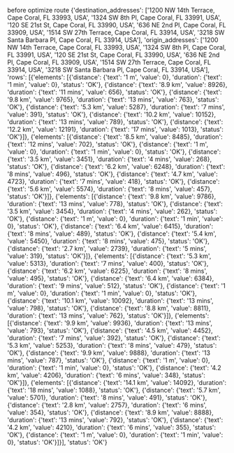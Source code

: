 before optimize route
{'destination_addresses': ['1200 NW 14th Terrace, Cape Coral, FL 33993, USA', '1324 SW 8th Pl, Cape Coral, FL 33991, USA', '120 SE 21st St, Cape Coral, FL 33990, USA', '636 NE 2nd Pl, Cape Coral, FL 33909, USA', '1514 SW 27th Terrace, Cape Coral, FL 33914, USA', '3218 SW Santa Barbara Pl, Cape Coral, FL 33914, USA'], 'origin_addresses': ['1200 NW 14th Terrace, Cape Coral, FL 33993, USA', '1324 SW 8th Pl, Cape Coral, FL 33991, USA', '120 SE 21st St, Cape Coral, FL 33990, USA', '636 NE 2nd Pl, Cape Coral, FL 33909, USA', '1514 SW 27th Terrace, Cape Coral, FL 33914, USA', '3218 SW Santa Barbara Pl, Cape Coral, FL 33914, USA'], 'rows': [{'elements': [{'distance': {'text': '1 m', 'value': 0}, 'duration': {'text': '1 min', 'value': 0}, 'status': 'OK'}, {'distance': {'text': '8.9 km', 'value': 8926}, 'duration': {'text': '11 mins', 'value': 656}, 'status': 'OK'}, {'distance': {'text': '9.8 km', 'value': 9765}, 'duration': {'text': '13 mins', 'value': 763}, 'status': 'OK'}, {'distance': {'text': '5.3 km', 'value': 5287}, 'duration': {'text': '7 mins', 'value': 391}, 'status': 'OK'}, {'distance': {'text': '10.2 km', 'value': 10152}, 'duration': {'text': '13 mins', 'value': 789}, 'status': 'OK'}, {'distance': {'text': '12.2 km', 'value': 12191}, 'duration': {'text': '17 mins', 'value': 1013}, 'status': 'OK'}]}, {'elements': [{'distance': {'text': '8.5 km', 'value': 8485}, 'duration': {'text': '12 mins', 'value': 702}, 'status': 'OK'}, {'distance': {'text': '1 m', 'value': 0}, 'duration': {'text': '1 min', 'value': 0}, 'status': 'OK'}, {'distance': {'text': '3.5 km', 'value': 3451}, 'duration': {'text': '4 mins', 'value': 268}, 'status': 'OK'}, {'distance': {'text': '6.2 km', 'value': 6248}, 'duration': {'text': '8 mins', 'value': 496}, 'status': 'OK'}, {'distance': {'text': '4.7 km', 'value': 4723}, 'duration': {'text': '7 mins', 'value': 418}, 'status': 'OK'}, {'distance': {'text': '5.6 km', 'value': 5574}, 'duration': {'text': '8 mins', 'value': 457}, 'status': 'OK'}]}, {'elements': [{'distance': {'text': '9.8 km', 'value': 9786}, 'duration': {'text': '13 mins', 'value': 778}, 'status': 'OK'}, {'distance': {'text': '3.5 km', 'value': 3454}, 'duration': {'text': '4 mins', 'value': 262}, 'status': 'OK'}, {'distance': {'text': '1 m', 'value': 0}, 'duration': {'text': '1 min', 'value': 0}, 'status': 'OK'}, {'distance': {'text': '6.4 km', 'value': 6415}, 'duration': {'text': '8 mins', 'value': 489}, 'status': 'OK'}, {'distance': {'text': '5.4 km', 'value': 5450}, 'duration': {'text': '8 mins', 'value': 475}, 'status': 'OK'}, {'distance': {'text': '2.7 km', 'value': 2739}, 'duration': {'text': '5 mins', 'value': 319}, 'status': 'OK'}]}, {'elements': [{'distance': {'text': '5.3 km', 'value': 5313}, 'duration': {'text': '7 mins', 'value': 400}, 'status': 'OK'}, {'distance': {'text': '6.2 km', 'value': 6225}, 'duration': {'text': '8 mins', 'value': 495}, 'status': 'OK'}, {'distance': {'text': '6.4 km', 'value': 6384}, 'duration': {'text': '9 mins', 'value': 512}, 'status': 'OK'}, {'distance': {'text': '1 m', 'value': 0}, 'duration': {'text': '1 min', 'value': 0}, 'status': 'OK'}, {'distance': {'text': '10.1 km', 'value': 10092}, 'duration': {'text': '13 mins', 'value': 798}, 'status': 'OK'}, {'distance': {'text': '8.8 km', 'value': 8811}, 'duration': {'text': '13 mins', 'value': 762}, 'status': 'OK'}]}, {'elements': [{'distance': {'text': '9.9 km', 'value': 9936}, 'duration': {'text': '13 mins', 'value': 793}, 'status': 'OK'}, {'distance': {'text': '4.5 km', 'value': 4452}, 'duration': {'text': '7 mins', 'value': 392}, 'status': 'OK'}, {'distance': {'text': '5.3 km', 'value': 5253}, 'duration': {'text': '8 mins', 'value': 479}, 'status': 'OK'}, {'distance': {'text': '9.9 km', 'value': 9888}, 'duration': {'text': '13 mins', 'value': 787}, 'status': 'OK'}, {'distance': {'text': '1 m', 'value': 0}, 'duration': {'text': '1 min', 'value': 0}, 'status': 'OK'}, {'distance': {'text': '4.2 km', 'value': 4206}, 'duration': {'text': '6 mins', 'value': 348}, 'status': 'OK'}]}, {'elements': [{'distance': {'text': '14.1 km', 'value': 14092}, 'duration': {'text': '18 mins', 'value': 1088}, 'status': 'OK'}, {'distance': {'text': '5.7 km', 'value': 5701}, 'duration': {'text': '8 mins', 'value': 491}, 'status': 'OK'}, {'distance': {'text': '2.8 km', 'value': 2757}, 'duration': {'text': '6 mins', 'value': 354}, 'status': 'OK'}, {'distance': {'text': '8.9 km', 'value': 8888}, 'duration': {'text': '13 mins', 'value': 792}, 'status': 'OK'}, {'distance': {'text': '4.2 km', 'value': 4210}, 'duration': {'text': '6 mins', 'value': 355}, 'status': 'OK'}, {'distance': {'text': '1 m', 'value': 0}, 'duration': {'text': '1 min', 'value': 0}, 'status': 'OK'}]}], 'status': 'OK'}

